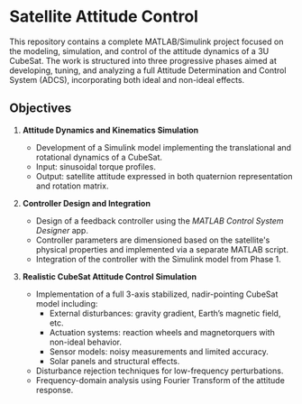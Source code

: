 # Satellite Attitude Control

This repository contains a complete MATLAB/Simulink project focused on the modeling, simulation, and control of the attitude dynamics of a 3U CubeSat. The work is structured into three progressive phases aimed at developing, tuning, and analyzing a full Attitude Determination and Control System (ADCS), incorporating both ideal and non-ideal effects.

## Objectives

1. **Attitude Dynamics and Kinematics Simulation**  
   - Development of a Simulink model implementing the translational and rotational dynamics of a CubeSat.
   - Input: sinusoidal torque profiles.  
   - Output: satellite attitude expressed in both quaternion representation and rotation matrix.

2. **Controller Design and Integration**  
   - Design of a feedback controller using the *MATLAB Control System Designer* app.
   - Controller parameters are dimensioned based on the satellite's physical properties and implemented via a separate MATLAB script.
   - Integration of the controller with the Simulink model from Phase 1.

3. **Realistic CubeSat Attitude Control Simulation**  
   - Implementation of a full 3-axis stabilized, nadir-pointing CubeSat model including:
     - External disturbances: gravity gradient, Earth’s magnetic field, etc.
     - Actuation systems: reaction wheels and magnetorquers with non-ideal behavior.
     - Sensor models: noisy measurements and limited accuracy.
     - Solar panels and structural effects.
   - Disturbance rejection techniques for low-frequency perturbations.
   - Frequency-domain analysis using Fourier Transform of the attitude response.

